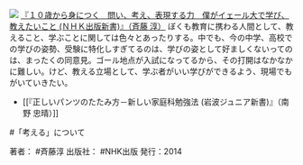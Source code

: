 
[![](https://images-fe.ssl-images-amazon.com/images/I/41byl1RabiL._SL160_.jpg)](http://www.amazon.co.jp/exec/obidos/ASIN/B00NKHCMGK/choiyaki81-22/ref=nosim)
[『１０歳から身につく　問い、考え、表現する力　僕がイェール大で学び、教えたいこと (ＮＨＫ出版新書)』（斉藤 淳）](http://www.amazon.co.jp/exec/obidos/ASIN/B00NKHCMGK/choiyaki81-22/ref=nosim)
ぼくも教育に携わる人間として、教えること、学ぶことに関しては色々とあったりする。中でも、今の中学、高校での学びの姿勢、受験に特化しすぎてるのは、学びの姿として好ましくないってのは、まったくの同意見。ゴール地点が入試になってるから、その打開はなかなかに難しい。けど、教える立場として、学ぶ者がいい学びができるよう、現場でもがいていきたい。

- [[『正しいパンツのたたみ方－新しい家庭科勉強法 (岩波ジュニア新書)』（南野 忠晴）]]

#「考える」について 

著者： #斉藤淳
出版社： #NHK出版
発行：2014
